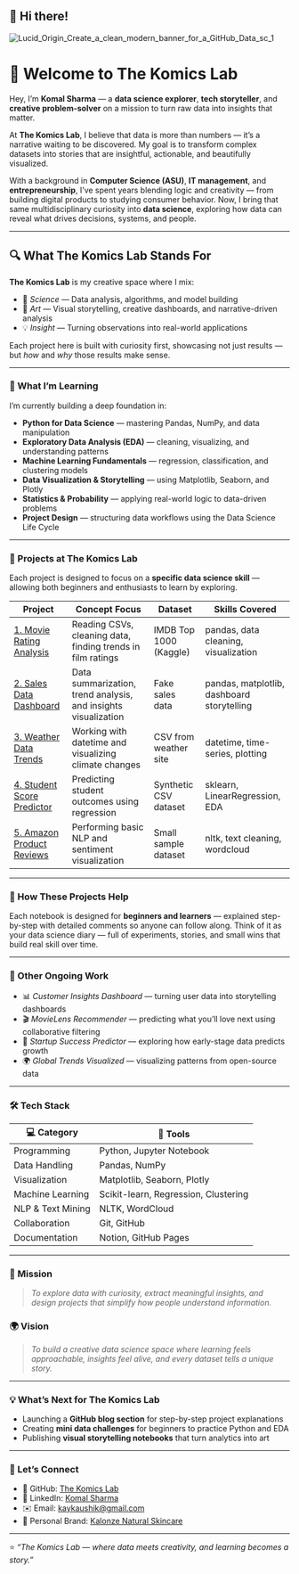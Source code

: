 ## 👋 Hi there!

![Lucid_Origin_Create_a_clean_modern_banner_for_a_GitHub_Data_sc_1](https://github.com/user-attachments/assets/3d16eacb-c2e6-41ad-b58e-981ea7d291b7)


# 🧠 Welcome to **The Komics Lab**

Hey, I’m **Komal Sharma** — a **data science explorer**, **tech storyteller**, and **creative problem-solver** on a mission to turn raw data into insights that matter.

At **The Komics Lab**, I believe that data is more than numbers — it’s a narrative waiting to be discovered. My goal is to transform complex datasets into stories that are insightful, actionable, and beautifully visualized.

With a background in **Computer Science (ASU)**, **IT management**, and **entrepreneurship**, I’ve spent years blending logic and creativity — from building digital products to studying consumer behavior. Now, I bring that same multidisciplinary curiosity into **data science**, exploring how data can reveal what drives decisions, systems, and people.

---

## 🔍 What The Komics Lab Stands For

**The Komics Lab** is my creative space where I mix:

* 🧪 *Science* — Data analysis, algorithms, and model building
* 🎨 *Art* — Visual storytelling, creative dashboards, and narrative-driven analysis
* 💡 *Insight* — Turning observations into real-world applications

Each project here is built with curiosity first, showcasing not just results — but *how* and *why* those results make sense.

---

### 🎯 What I’m Learning

I’m currently building a deep foundation in:

* **Python for Data Science** — mastering Pandas, NumPy, and data manipulation
* **Exploratory Data Analysis (EDA)** — cleaning, visualizing, and understanding patterns
* **Machine Learning Fundamentals** — regression, classification, and clustering models
* **Data Visualization & Storytelling** — using Matplotlib, Seaborn, and Plotly
* **Statistics & Probability** — applying real-world logic to data-driven problems
* **Project Design** — structuring data workflows using the Data Science Life Cycle

---

### 🚀 Projects at The Komics Lab

Each project is designed to focus on a **specific data science skill** — allowing both beginners and enthusiasts to learn by exploring.

| Project                                                                               | Concept Focus                                                  | Dataset                | Skills Covered                             |
| ------------------------------------------------------------------------------------- | -------------------------------------------------------------- | ---------------------- | ------------------------------------------ |
| [1. Movie Rating Analysis](https://github.com/thekomicslab/Movie-Rating-Analysis)     | Reading CSVs, cleaning data, finding trends in film ratings    | IMDB Top 1000 (Kaggle) | pandas, data cleaning, visualization       |
| [2. Sales Data Dashboard](https://github.com/thekomicslab/Sales-Data-Dashboard)       | Data summarization, trend analysis, and insights visualization | Fake sales data        | pandas, matplotlib, dashboard storytelling |
| [3. Weather Data Trends](https://github.com/thekomicslab/Weather-Data-Trends)         | Working with datetime and visualizing climate changes          | CSV from weather site  | datetime, time-series, plotting            |
| [4. Student Score Predictor](https://github.com/thekomicslab/Student-Score-Predictor) | Predicting student outcomes using regression                   | Synthetic CSV dataset  | sklearn, LinearRegression, EDA             |
| [5. Amazon Product Reviews](https://github.com/thekomicslab/Amazon-Product-Reviews)   | Performing basic NLP and sentiment visualization               | Small sample dataset   | nltk, text cleaning, wordcloud             |

---

### 🧩 How These Projects Help

Each notebook is designed for **beginners and learners** — explained step-by-step with detailed comments so anyone can follow along.
Think of it as your data science diary — full of experiments, stories, and small wins that build real skill over time.

---

### 🧠 Other Ongoing Work

* 📊 *Customer Insights Dashboard* — turning user data into storytelling dashboards
* 🎬 *MovieLens Recommender* — predicting what you’ll love next using collaborative filtering
* 🚀 *Startup Success Predictor* — exploring how early-stage data predicts growth
* 🌍 *Global Trends Visualized* — visualizing patterns from open-source data

---

### 🛠️ Tech Stack

| 💻 Category       | 🧩 Tools                             |
| ----------------- | ------------------------------------ |
| Programming       | Python, Jupyter Notebook             |
| Data Handling     | Pandas, NumPy                        |
| Visualization     | Matplotlib, Seaborn, Plotly          |
| Machine Learning  | Scikit-learn, Regression, Clustering |
| NLP & Text Mining | NLTK, WordCloud                      |
| Collaboration     | Git, GitHub                          |
| Documentation     | Notion, GitHub Pages                 |

---

### 🌱 Mission

> *To explore data with curiosity, extract meaningful insights, and design projects that simplify how people understand information.*

### 🌍 Vision

> *To build a creative data science space where learning feels approachable, insights feel alive, and every dataset tells a unique story.*

---

### 💡 What’s Next for The Komics Lab

* Launching a **GitHub blog section** for step-by-step project explanations
* Creating **mini data challenges** for beginners to practice Python and EDA
* Publishing **visual storytelling notebooks** that turn analytics into art

---

### 🤝 Let’s Connect

* 🧠 GitHub: [The Komics Lab](https://github.com/thekomicslab)
* 💼 LinkedIn: [Komal Sharma](https://www.linkedin.com/in/komalsharma)
* ✉️ Email: [kaykaushik@gmail.com](mailto:kaykaushik@gmail.com)
* 🌿 Personal Brand: [Kalonze Natural Skincare](https://instagram.com/kalonzeindia)

---

⭐ *“The Komics Lab — where data meets creativity, and learning becomes a story.”*
